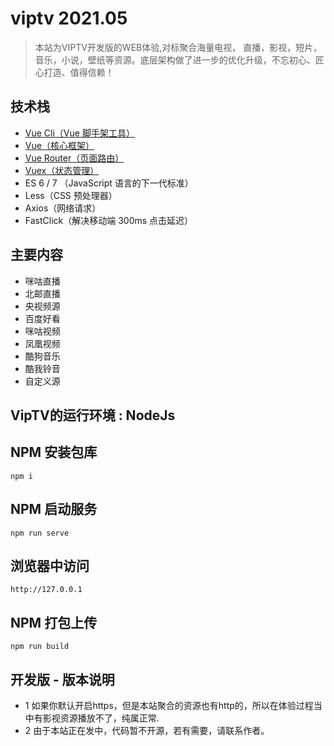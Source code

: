 viptv 2021.05 
===============

> 本站为VIPTV开发版的WEB体验,对标聚合海量电视， 直播，影视，短片，音乐，小说，壁纸等资源。底层架构做了进一步的优化升级，不忘初心、匠心打造、值得信赖！

## 技术栈

- [Vue Cli（Vue 脚手架工具）](https://cli.vuejs.org/zh/)
- [Vue（核心框架）](https://cn.vuejs.org/)
- [Vue Router（页面路由）](https://router.vuejs.org/zh/)
- [Vuex（状态管理）](https://vuex.vuejs.org/zh/)
- ES 6 / 7 （JavaScript 语言的下一代标准）
- Less（CSS 预处理器）
- Axios（网络请求）
- FastClick（解决移动端 300ms 点击延迟）

## 主要内容

 * 咪咕直播 
 * 北邮直播
 * 央视频源
 * 百度好看
 * 咪咕视频
 * 凤凰视频
 * 酷狗音乐
 * 酷我铃音
 * 自定义源

## VipTV的运行环境 : NodeJs

## NPM 安装包库

~~~
npm i
~~~

## NPM 启动服务

~~~
npm run serve
~~~

## 浏览器中访问

~~~
http://127.0.0.1
~~~

## NPM 打包上传

~~~
npm run build
~~~

## 开发版 - 版本说明
+ 1 如果你默认开启https，但是本站聚合的资源也有http的，所以在体验过程当中有影视资源播放不了，纯属正常.
+ 2 由于本站正在发中，代码暂不开源，若有需要，请联系作者。

